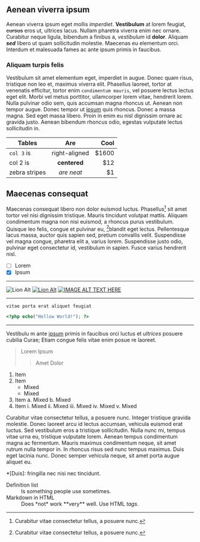 ## Aenean viverra ipsum
Aenean viverra ipsum eget mollis *imperdiet*. __Vestibulum__ at lorem feugiat, ~~cursus~~ eros ut, ultrices lacus. Nullam pharetra viverra enim nec ornare. Curabitur neque ligula, bibendum a finibus a, _vestibulum_ id **dolor**. Aliquam *__sed__* libero ut quam sollicitudin molestie. Maecenas eu elementum orci. Interdum et malesuada fames ac ante ipsum primis in faucibus.

### Aliquam turpis felis
Vestibulum sit amet elementum eget, imperdiet in augue. Donec quam risus, tristique non leo et, maximus viverra elit. Phasellus laoreet, tortor at venenatis efficitur, tortor enim `condimentum mauris`, vel posuere lectus lectus eget elit. Morbi vel metus porttitor, ullamcorper lorem vitae, hendrerit lorem. Nulla pulvinar odio sem, quis accumsan magna rhoncus ut. Aenean non tempor augue. Donec tempor ut [ipsum](http://example.test/ "Ex Test") quis rhoncus. Donec a massa magna. Sed eget massa libero. Proin in enim eu nisl dignissim ornare ac gravida justo. Aenean bibendum rhoncus odio, egestas vulputate lectus sollicitudin in.

| Tables        | Are           | Cool  |
| ------------- |:-------------:| -----:|
| `col 3` is    | right-aligned | $1600 |
| col 2 is      | __centered__ |   $12 |
| zebra stripes | *are neat*    |    $1 |

## Maecenas consequat
Maecenas consequat libero non dolor euismod luctus. Phasellus[^1] sit amet tortor vel nisi dignissim tristique. Mauris tincidunt volutpat mattis. Aliquam condimentum magna non nisi euismod, a rhoncus purus vestibulum. Quisque leo felis, congue et pulvinar eu, [^2]blandit eget lectus. Pellentesque lacus massa, auctor quis sapien sed, pretium convallis velit. Suspendisse vel magna congue, pharetra elit a, varius lorem. Suspendisse justo odio, pulvinar eget consectetur id, vestibulum in sapien. Fusce varius hendrerit nisl. 

- [ ] Lorem
- [x] Ipsum

---

![Lion Alt](https://d30y9cdsu7xlg0.cloudfront.net/png/1325042-42.png "Lion")
[![Lion Alt](https://d30y9cdsu7xlg0.cloudfront.net/png/1325042-42.png)](http://example.com/ "Lion 2")
[![IMAGE ALT TEXT HERE](https://img.youtube.com/vi/YE7VzlLtp-4/0.jpg)](http://www.youtube.com/watch?v=YE7VzlLtp-4)

---

```
vitae porta erat aliquet feugiat
```

```php
<?php echo("Hellow World!"); ?>
```

---

  Vestibulu  m ante [ipsum](https://a.test "A") primis 
  in faucibus orci luctus et *ultrices* 
  posuere cubilia Curae; Etiam congue
  felis vitae enim posue  re laoreet.

> Lorem
> Ipsum
> > Amet
> Dolor

1. Item
2. Item
   * Mixed
   * Mixed  
3. Item
   a. Mixed
   b. Mixed
4. Item
   i. Mixed
   ii. Mixed
   iii. Mixed
   iv. Mixed
   v. Mixed

Curabitur vitae consectetur tellus, a posuere nunc. Integer tristique gravida molestie. Donec laoreet arcu id lectus accumsan, vehicula euismod erat luctus. Sed vestibulum eros a tristique sollicitudin. Nulla nunc mi, tempus vitae urna eu, tristique vulputate lorem. Aenean tempus condimentum magna ac fermentum. Mauris maximus condimentum neque, sit amet rutrum nulla tempor in. In rhoncus risus sed nunc tempus maximus. Duis eget lacinia nunc. Donec semper vehicula neque, sit amet porta augue aliquet eu. 

[^1]: Curabitur vitae consectetur tellus, a posuere nunc. 
[^2]: Curabitur vitae consectetur tellus, a posuere nunc. 

*[Duis]: fringilla nec nisi nec tincidunt.

<dl>
  <dt>Definition list</dt>
  <dd>Is something people use sometimes.</dd>

  <dt>Markdown in HTML</dt>
  <dd>Does *not* work **very** well. Use HTML <em>tags</em>.</dd>
</dl>